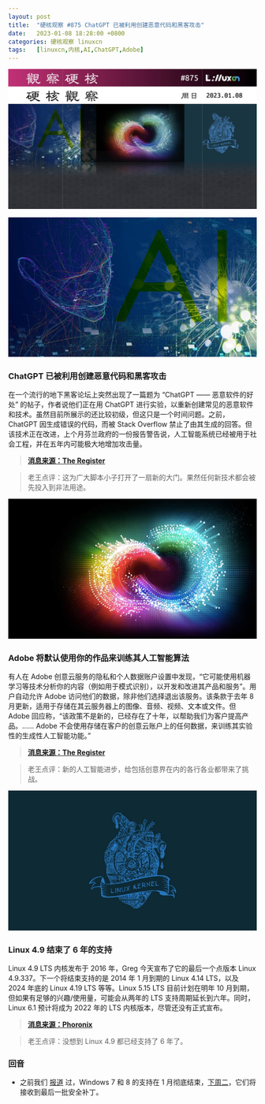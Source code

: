 ```yaml
---
layout: post
title:	"硬核观察 #875 ChatGPT 已被利用创建恶意代码和黑客攻击"
date:	2023-01-08 18:28:00 +0800 
categories:	硬核观察 linuxcn 
tags:	[linuxcn,内核,AI,ChatGPT,Adobe]
---
```



![](/Asserts/Images/album/202301/08/182729cnwe9bhjigb6q8dw.jpg)


![](/Asserts/Images/album/202301/08/182740hgzw8i989aenn77v.jpg)


### ChatGPT 已被利用创建恶意代码和黑客攻击


在一个流行的地下黑客论坛上突然出现了一篇题为 “ChatGPT —— 恶意软件的好处” 的帖子，作者说他们正在用 ChatGPT 进行实验，以重新创建常见的恶意软件和技术。虽然目前所展示的还比较初级，但这只是一个时间问题。之前，ChatGPT 因生成错误的代码，而被 Stack Overflow 禁止了由其生成的回答。但该技术正在改进，上个月芬兰政府的一份报告警告说，人工智能系统已经被用于社会工程，并在五年内可能极大地增加攻击量。



> 
> **[消息来源：The Register](https://www.theregister.com/2023/01/06/chatgpt_cybercriminals_malicious_code)**
> 
> 
> 



> 
> 老王点评：这为广大脚本小子打开了一扇新的大门。果然任何新技术都会被先投入到非法用途。
> 
> 
> 


![](/Asserts/Images/album/202301/08/182750dz7vvvzba7mhz5n5.jpg)


### Adobe 将默认使用你的作品来训练其人工智能算法


有人在 Adobe 创意云服务的隐私和个人数据账户设置中发现，“它可能使用机器学习等技术分析你的内容（例如用于模式识别），以开发和改进其产品和服务”。用户自动允许 Adobe 访问他们的数据，除非他们选择退出该服务。该条款于去年 8 月更新，适用于存储在其云服务器上的图像、音频、视频、文本或文件。但 Adobe 回应称，“该政策不是新的，已经存在了十年，以帮助我们为客户提高产品。…… Adobe 不会使用存储在客户的创意云账户上的任何数据，来训练其实验性的生成性人工智能功能。”



> 
> **[消息来源：The Register](https://www.theregister.com/2023/01/07/adobe_ai_training/)**
> 
> 
> 



> 
> 老王点评：新的人工智能进步，给包括创意界在内的各行各业都带来了挑战。
> 
> 
> 


![](/Asserts/Images/album/202301/08/182803h2xvynlpps6jxh33.jpg)


### Linux 4.9 结束了 6 年的支持


Linux 4.9 LTS 内核发布于 2016 年，Greg 今天宣布了它的最后一个点版本 Linux 4.9.337。下一个将结束支持的是 2014 年 1 月到期的 Linux 4.14 LTS，以及 2024 年底的 Linux 4.19 LTS 等等。Linux 5.15 LTS 目前计划在明年 10 月到期，但如果有足够的兴趣/使用量，可能会从两年的 LTS 支持周期延长到六年。同时，Linux 6.1 预计将成为 2022 年的 LTS 内核版本，尽管还没有正式宣布。



> 
> **[消息来源：Phoronix](https://www.phoronix.com/news/Linux-4.9.337-LTS-Over)**
> 
> 
> 



> 
> 老王点评：没想到 Linux 4.9 都已经支持了 6 年了。
> 
> 
> 


### 回音


* 之前我们 [报道](/article-15345-1.html) 过，Windows 7 和 8 的支持在 1 月彻底结束，[下周二](https://www.ghacks.net/2023/01/07/while-windows-7-has-a-fighting-chance-it-is-game-over-for-windows-8-1/)，它们将接收到最后一批安全补丁。
